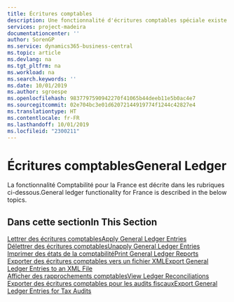 ```yaml
---
title: Écritures comptables
description: Une fonctionnalité d'écritures comptables spéciale existe pour la version française de Business Central.
services: project-madeira
documentationcenter: ''
author: SorenGP
ms.service: dynamics365-business-central
ms.topic: article
ms.devlang: na
ms.tgt_pltfrm: na
ms.workload: na
ms.search.keywords: ''
ms.date: 10/01/2019
ms.author: sgroespe
ms.openlocfilehash: 9837797590942270f41065b44deeb11e5b0ac4e7
ms.sourcegitcommit: 02e704bc3e01d62072144919774f1244c42827e4
ms.translationtype: HT
ms.contentlocale: fr-FR
ms.lasthandoff: 10/01/2019
ms.locfileid: "2300211"
---
```

# <a name="general-ledger"></a><span data-ttu-id="6c77b-103">Écritures comptables</span><span class="sxs-lookup"><span data-stu-id="6c77b-103">General Ledger</span></span>
<span data-ttu-id="6c77b-104">La fonctionnalité Comptabilité pour la France est décrite dans les rubriques ci-dessous.</span><span class="sxs-lookup"><span data-stu-id="6c77b-104">General ledger functionality for France is described in the below topics.</span></span>

## <a name="in-this-section"></a><span data-ttu-id="6c77b-105">Dans cette section</span><span class="sxs-lookup"><span data-stu-id="6c77b-105">In This Section</span></span>
[<span data-ttu-id="6c77b-106">Lettrer des écritures comptables</span><span class="sxs-lookup"><span data-stu-id="6c77b-106">Apply General Ledger Entries</span></span>](how-to-apply-general-ledger-entries.md)  
[<span data-ttu-id="6c77b-107">Délettrer des écritures comptables</span><span class="sxs-lookup"><span data-stu-id="6c77b-107">Unapply General Ledger Entries</span></span>](how-to-unapply-general-ledger-entries.md)  
[<span data-ttu-id="6c77b-108">Imprimer des états de la comptabilité</span><span class="sxs-lookup"><span data-stu-id="6c77b-108">Print General Ledger Reports</span></span>](how-to-print-general-ledger-reports.md)  
[<span data-ttu-id="6c77b-109">Exporter des écritures comptables vers un fichier XML</span><span class="sxs-lookup"><span data-stu-id="6c77b-109">Export General Ledger Entries to an XML File</span></span>](how-to-export-general-ledger-entries-to-an-xml-file.md)  
[<span data-ttu-id="6c77b-110">Afficher des rapprochements comptables</span><span class="sxs-lookup"><span data-stu-id="6c77b-110">View Ledger Reconciliations</span></span>](how-to-view-ledger-reconciliations.md)  
[<span data-ttu-id="6c77b-111">Exporter des écritures comptables pour les audits fiscaux</span><span class="sxs-lookup"><span data-stu-id="6c77b-111">Export General Ledger Entries for Tax Audits</span></span>](how-to-export-general-ledger-entries-for-tax-audits.md)  
